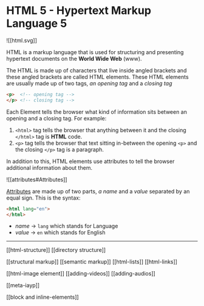 # HTML 5 - Hypertext Markup Language 5

![[html.svg]]

HTML is a markup language that is used for structuring and presenting hypertext documents on the **World Wide Web** (www). 

The HTML is made up of characters that live inside angled brackets and these angled brackets are called HTML elements. These HTML elements are usually made up of two tags, *an opening tag* and a *closing tag*

```html
<p>  <!-- opening tag -->
</p> <!-- closing tag -->
```

Each Element tells the browser what kind of information sits between an opening and a closing tag. For example:

1. `<html>` tag tells the browser that anything between it and the closing `</html>` tag is **HTML** code.
2. `<p>` tag tells the browser that text sitting in-between the opening `<p>` and the closing `</p>` tag is a paragraph.

In addition to this, HTML elements use attributes to tell the browser additional information about them.

![[attributes#Attributes]]

[Attributes](def/attributes.md) are made up of two parts, *a name* and a *value* separated by an equal sign. This is the syntax:

```html
<html lang="en"> 
</html>
```

- *name* → `lang` which stands for Language
- *value* → `en` which stands for English

---

[[html-structure]]
[[directory structure]]

[[structural markup]]
[[semantic markup]]
[[html-lists]]
[[html-links]]

[[html-image element]]
[[adding-videos]]
[[adding-audios]]

[[meta-iayp]]

[[block and inline-elements]]
